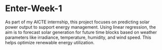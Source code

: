 # Enter-Week-1
As part of my AICTE internship, this project focuses on predicting solar power output to support energy management. Using linear regression, the aim is to forecast solar generation for future time blocks based on weather parameters like irradiance, temperature, humidity, and wind speed. This helps optimize renewable energy utilization.
